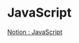 # JavaScript
[Notion : JavaScript](https://www.notion.so/JavaScript-5e803de577314d21a71111a922816f8b?pvs=4)
